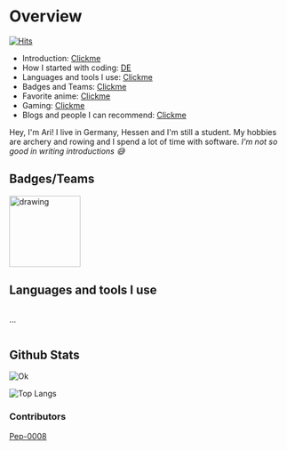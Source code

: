 # Overview
[![Hits](https://hits.seeyoufarm.com/api/count/incr/badge.svg?url=https%3A%2F%2Fgithub.com%2FAri24-cb24&count_bg=%2379C83D&title_bg=%23555555&icon=github.svg&icon_color=%23FFFFFF&title=Visits&edge_flat=false)](http://aridevelopment.de/california-images)

- Introduction: <a href="#introduction"> Clickme </a>
- How I started with coding: [DE](https://github.com/Ari24-cb24/personal-information/blob/main/started_with_coding-de.md)
- Languages and tools I use: <a href="#languages"> Clickme </a>
- Badges and Teams: <a href="#badges"> Clickme </a>
- Favorite anime: [Clickme](https://github.com/Ari24-cb24/personal-information/blob/main/favorite-anime.md)
- Gaming: [Clickme](https://github.com/Ari24-cb24/personal-information/blob/main/gaming_thingies.md)
- Blogs and people I can recommend: [Clickme](https://github.com/Ari24-cb24/personal-information/blob/main/recommended_bloggos_and_people.md)

<div id="introduction">
    <p> 
        Hey, I'm Ari!
        I live in Germany, Hessen and I'm still a student.
        My hobbies are archery and rowing and I spend a lot of time with software.
        <i> I'm not so good in writing introductions 😅 </i> 
    </p>
</div>

## Badges/Teams

<div style="display: flex" id="badges">
    <img src="http://aridevelopment.de/static/emojis/base.png" alt="drawing" width="128"/>
</div>

## Languages and tools I use
<div style="display: flex" id="languages">
  <p align="left"> ... </p>
</div>

## Github Stats

![Ok](https://github-readme-stats.vercel.app/api?username=Ari24-cb24&count_private=true&show_icons=true&theme=radical)

![Top Langs](https://github-readme-stats.vercel.app/api/top-langs/?username=Ari24-cb24&layout=compact&theme=radical&count_private=true)  

### Contributors

[Pep-0008](https://www.youtube.com/watch?v=hgI0p1zf31k&ab_channel=PythonDiscord)

